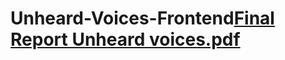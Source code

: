 # Unheard-Voices-Frontend[Final Report Unheard voices.pdf](https://github.com/priyanshgupta0/Unheard-Voices-Frontend/files/12184778/Final.Report.Unheard.voices.pdf)
